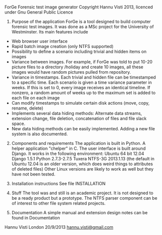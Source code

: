 
ForGe
Forensic test image generator
Copyright Hannu Visti 2013, licenced under Gnu General Public Licence

1. Purpose of the application
ForGe is a tool designed to build computer forensic test images. It was done as a MSc project for 
the University of Westminster. Its main features include
- Web browser user interface
- Rapid batch image creation (only NTFS supported)
- Possibility to define a scenario including trivial and hidden items on images
- Variance between images. For example, if ForGe was told to put 10-20 picture files to a directory /holiday and
  create 10 images, all these images would have random pictures pulled from repository.
- Variance in timestamps. Each trivial and hidden file can be timestamped to a specific time. Each scenario is
  given a time variance parameter in weeks. If this is set to 0, every image receives an identical timeline. If
  nonzero, a random amount of weeks up to the maximum set is added to each file on each image
- Can modify timestamps to simulate certain disk actions (move, copy, rename, delete)
- Implements several data hiding methods: Alternate data streams, extension change, file deletion, concatenation
  of files and file slack space. 
- New data hiding methods can be easily implemented. Adding a new file system is also documented.

2. Components and requirements
The application is built in Python. A helper application "chelper" in C. The user interface is built around Django.
It works in the following environment:
Ubuntu 64 bit 12.04
Django 1.5.1
Python 2.7.3-2.7.5
Tuxera NTFS-3G 2013.1.13  (the default in Ubuntu 12.04 is an older version, which does weird things to attributes
       	       		   of deleted files)
Other Linux versions are likely to work as well but they have not been tested.

3. Installation instructions
See file INSTALLATION

4. Stuff
The tool was and still is an academic project. It is not designed to be a ready product but a prototype. The 
NTFS parser component can be of interest to other file system related projects. 

5. Documentation
A simple manual and extension design notes can be found in Documentation


Hannu Visti
London 20/9/2013
hannu.visti@gmail.com



